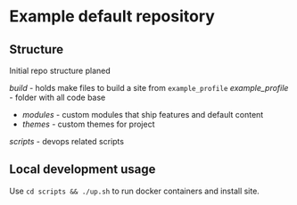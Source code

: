 # Example default repository

## Structure

Initial repo structure planed

_build_ - holds make files to build a site from `example_profile`
_example_profile_ - folder with all code base
- _modules_ - custom modules that ship features and default content
- _themes_ - custom themes for project

_scripts_ - devops related scripts


## Local development usage

Use `cd scripts && ./up.sh` to run docker containers and install site.
